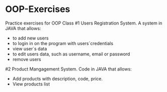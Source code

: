 # OOP-Exercises
Practice exercises for OOP Class
#1 Users Registration System.
A system in JAVA that allows:
- to add new users
- to login in on the program with users´credentials
- view user´s data
- to edit users data, such as username, email or password
- remove users

#2 Product Mangagement System.
Code in JAVA that allows:
- Add products with description, code, price.
- View products list
